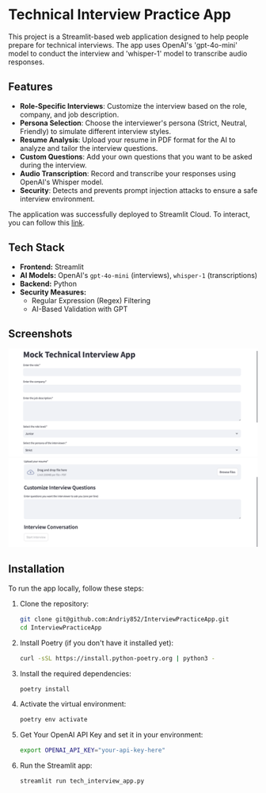 # Technical Interview Practice App

This project is a Streamlit-based web application designed to help people prepare for technical interviews. The app uses OpenAI's 'gpt-4o-mini' model to conduct the interview and 'whisper-1' model to transcribe audio responses.

## Features

- **Role-Specific Interviews**: Customize the interview based on the role, company, and job description.
- **Persona Selection**: Choose the interviewer's persona (Strict, Neutral, Friendly) to simulate different interview styles.
- **Resume Analysis**: Upload your resume in PDF format for the AI to analyze and tailor the interview questions.
- **Custom Questions**: Add your own questions that you want to be asked during the interview.
- **Audio Transcription**: Record and transcribe your responses using OpenAI's Whisper model.
- **Security**: Detects and prevents prompt injection attacks to ensure a safe interview environment.

The application was successfully deployed to Streamlit Cloud. To interact, you can follow this [link](https://interviewpracticeapp-33kh8ujwtju8kpe2uwptbv.streamlit.app).


## Tech Stack

- **Frontend:** Streamlit  
- **AI Models:** OpenAI's `gpt-4o-mini` (interviews), `whisper-1` (transcriptions)  
- **Backend:** Python  
- **Security Measures:** 
    * Regular Expression (Regex) Filtering
    * AI-Based Validation with GPT

## Screenshots

![Interview Page](Screenshot-1.png)
![Interview Page](Screenshot-2.png)

## Installation

To run the app locally, follow these steps:

1. Clone the repository:
    ```sh
    git clone git@github.com:Andriy852/InterviewPracticeApp.git
    cd InterviewPracticeApp
    ```

2. Install Poetry (if you don't have it installed yet):
    ```sh
    curl -sSL https://install.python-poetry.org | python3 -
    ```
3. Install the required dependencies:
    ```sh
    poetry install

    ```
4. Activate the virtual environment:
    ```sh
    poetry env activate
    ```
5. Get Your OpenAI API Key and set it in your environment:
    ```sh
    export OPENAI_API_KEY="your-api-key-here"
    ```
6. Run the Streamlit app:
    ```sh
    streamlit run tech_interview_app.py
    ```
